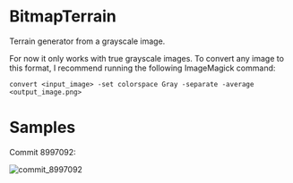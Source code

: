 # BitmapTerrain
Terrain generator from a grayscale image.

For now it only works with true grayscale images. To convert any image to this format, I recommend running the following ImageMagick command:

`convert <input_image> -set colorspace Gray -separate -average <output_image.png>`

# Samples

Commit 8997092:

![commit_8997092](https://user-images.githubusercontent.com/33296520/189392235-e857b709-d6b5-4bfa-82d3-a9f2b7a691ac.png)
